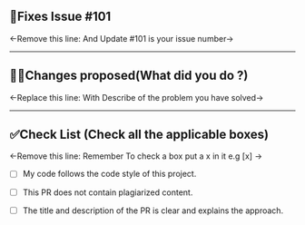 ## 🦸Fixes Issue #101
<-Remove this line: And Update #101 is your issue number->

---

## 👨‍💻Changes proposed(What did you do ?)
<-Replace this line: With Describe of the problem you have solved->

---

## ✅Check List (Check all the applicable boxes)
<-Remove this line: Remember To check a box put a x in it e.g [x] ->
 - [ ] My code follows the code style of this project.
 - [ ] This PR does not contain plagiarized content.
 - [ ] The title and description of the PR is clear and explains the approach.


